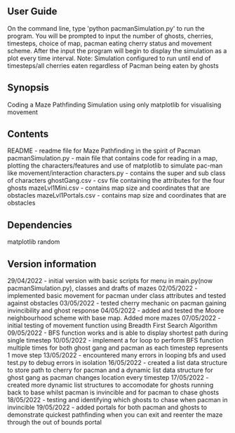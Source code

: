 ## User Guide
On the command line, type 'python pacmanSimulation.py' to run the program.
You will be prompted to input the number of ghosts, cherries, timesteps, choice of map, pacman eating cherry status and movement scheme.
After the input the program will begin to display the simulation as a plot every time interval.
Note: Simulation configured to run until end of timesteps/all cherries eaten regardless of Pacman being eaten by ghosts


## Synopsis
Coding a Maze Pathfinding Simulation using only matplotlib for visualising movement 

## Contents
README - readme file for Maze Pathfinding in the spirit of Pacman
pacmanSimulation.py - main file that contains code for reading in a map, plotting the characters/features and use of matplotlib to simulate pac-man like movement/interaction
characters.py - contains the super and sub class of characters
ghostGang.csv - csv file containing the attributes for the four ghosts
mazeLvl1Mini.csv - contains map size and coordinates that are obstacles
mazeLvl1Portals.csv - contains map size and coordinates that are obstacles

## Dependencies
matplotlib
random

## Version information
29/04/2022 - initial version with basic scripts for menu in main.py(now pacmanSimulation.py), classes and drafts of mazes
02/05/2022 - implemented basic movement for pacman under class attributes and tested against obstacles
03/05/2022 - tested cherry mechanic on pacman gaining invincibility and ghost response
04/05/2022 - added and tested the Moore neighbourhood scheme with base map. Added more mazes
07/05/2022 - initial testing of movement function using Breadth First Search Algorithm
09/05/2022 - BFS function works and is able to display shortest path during single timestep
10/05/2022 - implement a for loop to perform BFS function multiple times for both ghost gang and pacman as each timestep represents 1 move step
13/05/2022 - encountered many errors in looping bfs and used test.py to debug errors in isolation
16/05/2022 - created a list data structure to store path to cherry for pacman and a dynamic list data structure for ghost gang as pacman changes location every timestep
17/05/2022 - created more dynamic list structures to accomodate for ghosts running back to base whilst pacman is invincible and for pacman to chase ghosts
18/05/2022 - testing and identifying which ghosts to chase when pacman in invincible
19/05/2022 - added portals for both pacman and ghosts to demonstrate quickest pathfinding when you can exit and reenter the maze through the out of bounds portal
